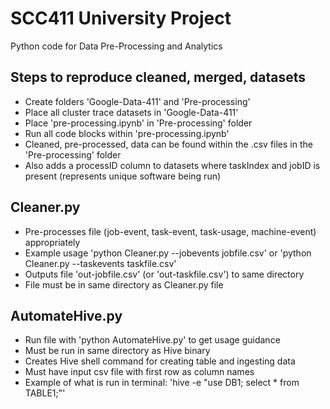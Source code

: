 # SCC411 University Project
Python code for Data Pre-Processing and Analytics

## Steps to reproduce cleaned, merged, datasets
+ Create folders 'Google-Data-411' and 'Pre-processing'
+ Place all cluster trace datasets in 'Google-Data-411'
+ Place 'pre-processing.ipynb' in 'Pre-processing' folder
+ Run all code blocks within 'pre-processing.ipynb'
+ Cleaned, pre-processed, data can be found within the .csv files in the 'Pre-processing' folder
+ Also adds a processID column to datasets where taskIndex and jobID is present (represents unique software being run)

## Cleaner.py
+ Pre-processes file (job-event, task-event, task-usage, machine-event) appropriately
+ Example usage 'python Cleaner.py --jobevents jobfile.csv' or 'python Cleaner.py --taskevents taskfile.csv'
+ Outputs file 'out-jobfile.csv' (or 'out-taskfile.csv') to same directory
+ File must be in same directory as Cleaner.py file

## AutomateHive.py
+ Run file with 'python AutomateHive.py' to get usage guidance
+ Must be run in same directory as Hive binary
+ Creates Hive shell command for creating table and ingesting data
+ Must have input csv file with first row as column names
+ Example of what is run in terminal: 'hive -e "use DB1; select * from TABLE1;"'
